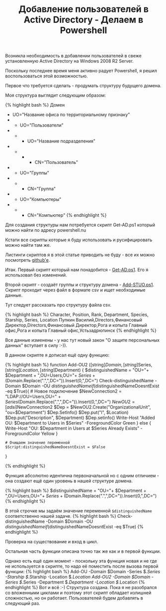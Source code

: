 ﻿---
layout: post
title: Добавление пользователей в Active Directory - Делаем в Powershell
categories:
- it
---
Возникла необходимость в добавлении пользователей в свеже установленную Active Directory на Windows 2008 R2 Server.

Поскольку последнее время меня активно радует Powershell, я решил воспользоваться этой возможностью.

Первое что требуется сделать - продумать структуру будущего домена.

Моя структура выглядит следующим образом:

{% highlight bash %}
Домен
- UO="Название офиса по территориальному признаку"
- - UO="Пользователи"
- - - UO="Название подразделения"
- - - - CN="Пользователь"
- - UO="Группы"
- - - CN="Группа"
- - UO="Компьютеры"
- - - CN="Компьютер"
{% endhighlight %}

Для создания структуры нам потребуется скрипт Get-AD.ps1 который можно найти по адресу powershell.nu

Кстати все скрипты которые я буду использовать и русифицировать можно найти там же.

Листинги скриптов я в этой статье приводить не буду - все их можно посмотреть [github'е](https://github.com/stillru/PersonalPakage/tree/master/Scripts/Powershell/AD-Scripts).

Итак. Первый скрипт который нам понадобится - [Get-AD.ps1](https://raw.github.com/stillru/PersonalPakage/master/Scripts/Powershell/AD-Scripts/Get-AD.ps1). Его я использовал без изменений.

Второй скрипт - создаёт группы и структуру домена - [Add-STUO.ps1](https://raw.github.com/stillru/PersonalPakage/master/Scripts/Powershell/AD-Scripts/Add-STUO.ps1). Скрипт проходит через файл в формате csv и ищет необходимые данные.

Тут следует рассказать про структуру файла csv.

{% highlight bash %}
Character, Position, Rank, Department, Species, Starship, Series, Location
Пупкин Василий,Directors,Финансовый Директор,Directors,Финансовый Директор,Рога и копыта Главный офис,Рога и копыта Главный офис,Устьзадрюпинск
{% endhighlight %}

Все данные изменены - у нас тут новый закон "О защите персональных данных" вступает в силу :-)).

В данном скрипте я дописал ещё одну функцию:

{% highlight bash %}
function Add-OU2 ([string]$Domain, [string]$Series, [string]$Location, [string]$Department) {
    $distinguishedName = "OU="+ $Department + ",OU=Users,OU="+ $Series + ($Domain.Replace(".",",DC=")).Insert(0,",DC=")
        Check-distinguishedName -Domain $Domain -OU $distinguishedName
    if ($distinguishedNameDoesntExist -eq $True){
    # Новое подключение
    $NewConnection2 = "LDAP://OU=Users,OU=" + $Series ($Domain.Replace(".",",DC=")).Insert(0,",DC=")
    $NewOU2 = [adsi]$NewConnection2
    $Dep = $NewOU2.Create("OrganizationalUnit", "ou=$Department")
    $Dep.SetInfo()
    $Dep.put("l", $Location)
    $Dep.put("Description", $Department)
    $Dep.setinfo()
    Write-Host "Added OU: $Department to Users in $Series" -ForegroundColor Green
} else 
    {
        Write-Host "OU: $Department in Users at $Series Already Exists" -ForegroundColor Yellow
    }

    # Очищаем значение переменной
    $Script:distinguishedNameDoesntExist = $False
  }

{% endhighlight %}

Функция абсолютно идентична первоначальной но с одним отличием - она создают ещё один уровень в нашей структуре домена. 

{% highlight bash %}
$distinguishedName = "OU="+ $Department + ",OU=Users,OU="+ $Series + ($Domain.Replace(".",",DC=")).Insert(0,",DC=")
{% endhighlight %}

В этой строчке мы задаём значение переменной `$distinguishedName` соответственно нашей задаче.
{% highlight bash %}
Check-distinguishedName -Domain $Domain -OU $distinguishedName
    if ($distinguishedNameDoesntExist -eq $True)
{% endhighlight %}

Проверка на существование и вход в цикл.

Остальная часть функции описана точно так же как и в первой функции.

Однако есть ещё один момент - поскольку эта функция новая и не где не используется в скрипте, то надо её поместить после вызова первой функции:
{% highlight bash %}
Add-OU -Domain $Domain -Series $_.Series -Starship $_.Starship -Location $_.Location
Add-OU2 -Domain $Domain -Series $_.Series -Department $_.Department -Location $_.Location
{% endhighlight %}
Вот и всё :-) Структура создана. Пока я не разобрался со вложенными циклами и поэтому этот скрипт обладает излишней сложностью, но он работает. Пользователей будем добавлять в следующий раз.